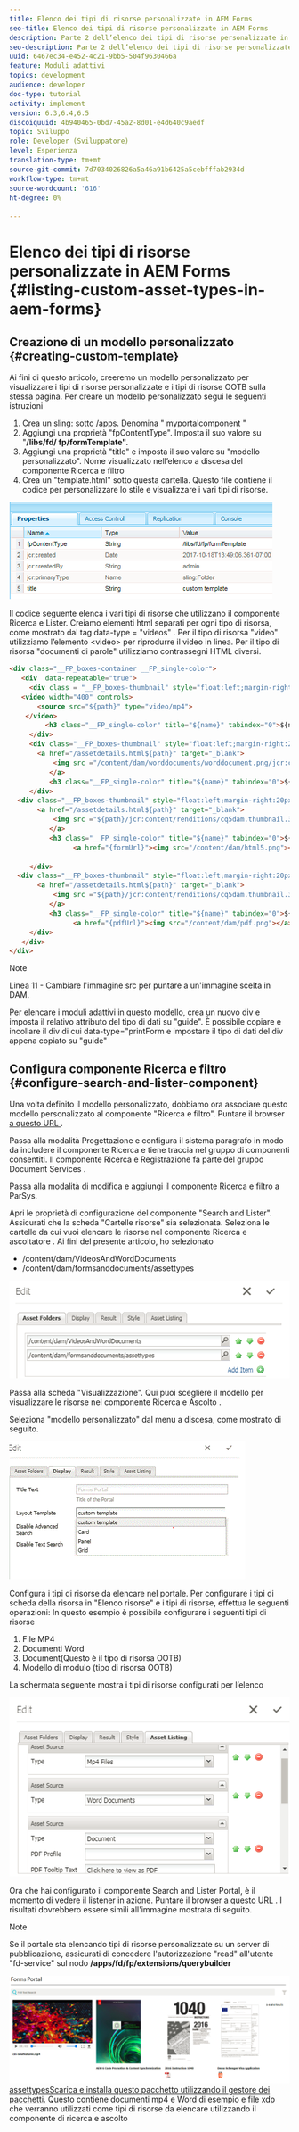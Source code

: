 ```yaml
---
title: Elenco dei tipi di risorse personalizzate in AEM Forms
seo-title: Elenco dei tipi di risorse personalizzate in AEM Forms
description: Parte 2 dell’elenco dei tipi di risorse personalizzate in AEM Forms
seo-description: Parte 2 dell’elenco dei tipi di risorse personalizzate in AEM Forms
uuid: 6467ec34-e452-4c21-9bb5-504f9630466a
feature: Moduli adattivi
topics: development
audience: developer
doc-type: tutorial
activity: implement
version: 6.3,6.4,6.5
discoiquuid: 4b940465-0bd7-45a2-8d01-e4d640c9aedf
topic: Sviluppo
role: Developer (Sviluppatore)
level: Esperienza
translation-type: tm+mt
source-git-commit: 7d7034026826a5a46a91b6425a5cebfffab2934d
workflow-type: tm+mt
source-wordcount: '616'
ht-degree: 0%

---
```



# Elenco dei tipi di risorse personalizzate in AEM Forms {#listing-custom-asset-types-in-aem-forms}

## Creazione di un modello personalizzato {#creating-custom-template}


Ai fini di questo articolo, creeremo un modello personalizzato per visualizzare i tipi di risorse personalizzate e i tipi di risorse OOTB sulla stessa pagina. Per creare un modello personalizzato segui le seguenti istruzioni

1. Crea un sling: sotto /apps. Denomina &quot; myportalcomponent &quot;
1. Aggiungi una proprietà &quot;fpContentType&quot;. Imposta il suo valore su &quot;**/libs/fd/ fp/formTemplate&quot;.**
1. Aggiungi una proprietà &quot;title&quot; e imposta il suo valore su &quot;modello personalizzato&quot;. Nome visualizzato nell’elenco a discesa del componente Ricerca e filtro
1. Crea un &quot;template.html&quot; sotto questa cartella. Questo file contiene il codice per personalizzare lo stile e visualizzare i vari tipi di risorse.

![appsfolder](assets/appsfolder_.png)

Il codice seguente elenca i vari tipi di risorse che utilizzano il componente Ricerca e Lister. Creiamo elementi html separati per ogni tipo di risorsa, come mostrato dal tag data-type = &quot;videos&quot; . Per il tipo di risorsa &quot;video&quot; utilizziamo l’elemento &lt;video> per riprodurre il video in linea. Per il tipo di risorsa &quot;documenti di parole&quot; utilizziamo contrassegni HTML diversi.

```html
<div class="__FP_boxes-container __FP_single-color">
   <div  data-repeatable="true">
     <div class = "__FP_boxes-thumbnail" style="float:left;margin-right:20px;" data-type = "videos">
   <video width="400" controls>
       <source src="${path}" type="video/mp4">
    </video>
         <h3 class="__FP_single-color" title="${name}" tabindex="0">${name}</h3>
     </div>
     <div class="__FP_boxes-thumbnail" style="float:left;margin-right:20px;" data-type = "worddocuments">
       <a href="/assetdetails.html${path}" target="_blank">
           <img src ="/content/dam/worddocuments/worddocument.png/jcr:content/renditions/cq5dam.thumbnail.319.319.png"/>
          </a>
          <h3 class="__FP_single-color" title="${name}" tabindex="0">${name}</h3>
     </div>
  <div class="__FP_boxes-thumbnail" style="float:left;margin-right:20px;" data-type = "xfaForm">
       <a href="/assetdetails.html${path}" target="_blank">
           <img src ="${path}/jcr:content/renditions/cq5dam.thumbnail.319.319.png"/>
          </a>
          <h3 class="__FP_single-color" title="${name}" tabindex="0">${name}</h3>
                <a href="{formUrl}"><img src="/content/dam/html5.png"></a><p>

     </div>
  <div class="__FP_boxes-thumbnail" style="float:left;margin-right:20px;" data-type = "printForm">
       <a href="/assetdetails.html${path}" target="_blank">
           <img src ="${path}/jcr:content/renditions/cq5dam.thumbnail.319.319.png"/>
          </a>
          <h3 class="__FP_single-color" title="${name}" tabindex="0">${name}</h3>
                <a href="{pdfUrl}"><img src="/content/dam/pdf.png"></a><p>
     </div>
   </div>
</div>
```

>[!NOTE]
>
>Linea 11 - Cambiare l&#39;immagine src per puntare a un&#39;immagine scelta in DAM.
>
>Per elencare i moduli adattivi in questo modello, crea un nuovo div e imposta il relativo attributo del tipo di dati su &quot;guide&quot;. È possibile copiare e incollare il div di cui data-type=&quot;printForm e impostare il tipo di dati del div appena copiato su &quot;guide&quot;

## Configura componente Ricerca e filtro {#configure-search-and-lister-component}

Una volta definito il modello personalizzato, dobbiamo ora associare questo modello personalizzato al componente &quot;Ricerca e filtro&quot;. Puntare il browser [a questo URL ](http://localhost:4502/editor.html/content/AemForms/CustomPortal.html).

Passa alla modalità Progettazione e configura il sistema paragrafo in modo da includere il componente Ricerca e tiene traccia nel gruppo di componenti consentiti. Il componente Ricerca e Registrazione fa parte del gruppo Document Services .

Passa alla modalità di modifica e aggiungi il componente Ricerca e filtro a ParSys.

Apri le proprietà di configurazione del componente &quot;Search and Lister&quot;. Assicurati che la scheda &quot;Cartelle risorse&quot; sia selezionata. Seleziona le cartelle da cui vuoi elencare le risorse nel componente Ricerca e ascoltatore . Ai fini del presente articolo, ho selezionato

* /content/dam/VideosAndWordDocuments
* /content/dam/formsanddocuments/assettypes

![assetfolder](assets/selectingassetfolders.png)

Passa alla scheda &quot;Visualizzazione&quot;. Qui puoi scegliere il modello per visualizzare le risorse nel componente Ricerca e Ascolto .

Seleziona &quot;modello personalizzato&quot; dal menu a discesa, come mostrato di seguito.

![ricercatrice](assets/searchandlistercomponent.gif)

Configura i tipi di risorse da elencare nel portale. Per configurare i tipi di scheda della risorsa in &quot;Elenco risorse&quot; e i tipi di risorse, effettua le seguenti operazioni: In questo esempio è possibile configurare i seguenti tipi di risorse

1. File MP4
1. Documenti Word
1. Document(Questo è il tipo di risorsa OOTB)
1. Modello di modulo (tipo di risorsa OOTB)

La schermata seguente mostra i tipi di risorse configurati per l’elenco

![assettypes](assets/assettypes.png)

Ora che hai configurato il componente Search and Lister Portal, è il momento di vedere il listener in azione. Puntare il browser [a questo URL ](http://localhost:4502/content/AemForms/CustomPortal.html?wcmmode=disabled). I risultati dovrebbero essere simili all&#39;immagine mostrata di seguito.

>[!NOTE]
>
>Se il portale sta elencando tipi di risorse personalizzate su un server di pubblicazione, assicurati di concedere l&#39;autorizzazione &quot;read&quot; all&#39;utente &quot;fd-service&quot; sul nodo **/apps/fd/fp/extensions/querybuilder**

![](assets/assettypeslistings.png)
[assettypesScarica e installa questo pacchetto utilizzando il gestore dei pacchetti.](assets/customassettypekt1.zip) Questo contiene documenti mp4 e Word di esempio e file xdp che verranno utilizzati come tipi di risorse da elencare utilizzando il componente di ricerca e ascolto
